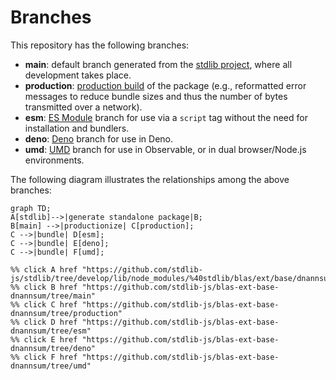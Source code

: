 <!--

@license Apache-2.0

Copyright (c) 2022 The Stdlib Authors.

Licensed under the Apache License, Version 2.0 (the "License");
you may not use this file except in compliance with the License.
You may obtain a copy of the License at

    http://www.apache.org/licenses/LICENSE-2.0

Unless required by applicable law or agreed to in writing, software
distributed under the License is distributed on an "AS IS" BASIS,
WITHOUT WARRANTIES OR CONDITIONS OF ANY KIND, either express or implied.
See the License for the specific language governing permissions and
limitations under the License.

-->

# Branches

This repository has the following branches:

-   **main**: default branch generated from the [stdlib project][stdlib-url], where all development takes place.
-   **production**: [production build][production-url] of the package (e.g., reformatted error messages to reduce bundle sizes and thus the number of bytes transmitted over a network).
-   **esm**: [ES Module][esm-url] branch for use via a `script` tag without the need for installation and bundlers.
-   **deno**: [Deno][deno-url] branch for use in Deno.
-   **umd**: [UMD][umd-url] branch for use in Observable, or in dual browser/Node.js environments.

The following diagram illustrates the relationships among the above branches:

```mermaid
graph TD;
A[stdlib]-->|generate standalone package|B;
B[main] -->|productionize| C[production];
C -->|bundle| D[esm];
C -->|bundle| E[deno];
C -->|bundle| F[umd];

%% click A href "https://github.com/stdlib-js/stdlib/tree/develop/lib/node_modules/%40stdlib/blas/ext/base/dnannsum"
%% click B href "https://github.com/stdlib-js/blas-ext-base-dnannsum/tree/main"
%% click C href "https://github.com/stdlib-js/blas-ext-base-dnannsum/tree/production"
%% click D href "https://github.com/stdlib-js/blas-ext-base-dnannsum/tree/esm"
%% click E href "https://github.com/stdlib-js/blas-ext-base-dnannsum/tree/deno"
%% click F href "https://github.com/stdlib-js/blas-ext-base-dnannsum/tree/umd"
```

[stdlib-url]: https://github.com/stdlib-js/stdlib/tree/develop/lib/node_modules/%40stdlib/blas/ext/base/dnannsum
[production-url]: https://github.com/stdlib-js/blas-ext-base-dnannsum/tree/production
[deno-url]: https://github.com/stdlib-js/blas-ext-base-dnannsum/tree/deno
[umd-url]: https://github.com/stdlib-js/blas-ext-base-dnannsum/tree/umd
[esm-url]: https://github.com/stdlib-js/blas-ext-base-dnannsum/tree/esm